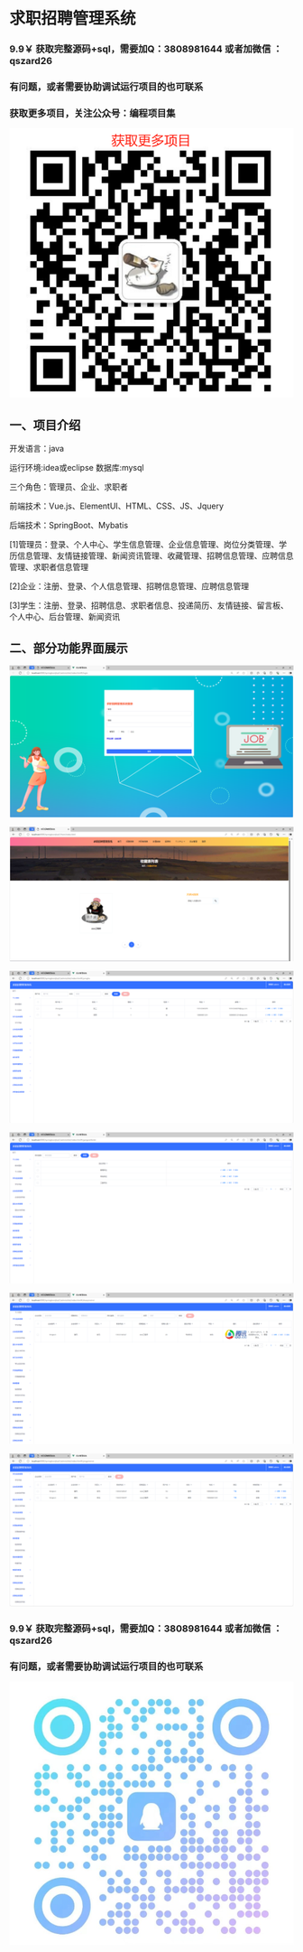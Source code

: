 # 求职招聘管理系统

### 9.9￥ 获取完整源码+sql，需要加Q：3808981644  或者加微信 ：qszard26
### 有问题，或者需要协助调试运行项目的也可联系
### 获取更多项目，关注公众号：编程项目集



![img.png](img.png)
## 一、项目介绍

开发语言：java

运行环境:idea或eclipse 数据库:mysql

三个角色：管理员、企业、求职者

前端技术：Vue.js、ElementUI、HTML、CSS、JS、Jquery

后端技术：SpringBoot、Mybatis

[1]管理员：登录、个人中心、学生信息管理、企业信息管理、岗位分类管理、学历信息管理、友情链接管理、新闻资讯管理、收藏管理、招聘信息管理、应聘信息管理、求职者信息管理

[2]企业：注册、登录、个人信息管理、招聘信息管理、应聘信息管理

[3]学生：注册、登录、招聘信息、求职者信息、投递简历、友情链接、留言板、个人中心、后台管理、新闻资讯

## 二、部分功能界面展示

![img.png](imgs/img.png)

![img_5.png](imgs/img_5.png)

![img_1.png](imgs/img_1.png)

![img_2.png](imgs/img_2.png)

![img_4.png](imgs/img_4.png)

![img_3.png](imgs/img_3.png)

### 9.9￥ 获取完整源码+sql，需要加Q：3808981644  或者加微信 ：qszard26
### 有问题，或者需要协助调试运行项目的也可联系

![img_6.png](imgs/img_6.png)
